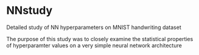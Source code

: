 # NNstudy
Detailed study of NN hyperparameters on MNIST handwriting dataset

The purpose of this study was to closely examine the statistical properties of hyperparamter values on a very simple neural network architecture
